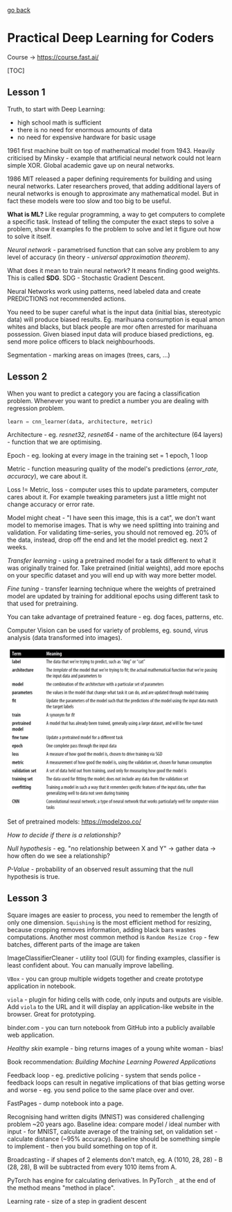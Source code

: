 [go back](https://github.com/pkardas/learning)

# Practical Deep Learning for Coders
Course -> https://course.fast.ai/

[TOC]

## Lesson 1

Truth, to start with Deep Learning:

- high school math is sufficient
- there is no need for enormous amounts of data
- no need for expensive hardware for basic usage



1961 first machine built on top of mathematical model from 1943. Heavily criticised by Minsky - example that artificial neural network could not learn simple XOR. Global academic gave up on neural networks.

1986 MIT released a paper defining requirements for building and using neural networks. Later researchers proved, that adding additional layers of neural networks is enough to approximate any mathematical model. But in fact these models were too slow and too big to be useful.

**What is ML?** Like regular programming, a way to get computers to complete a specific task. Instead of telling the computer the exact steps to solve a problem, show it examples fo the problem to solve and let it figure out how to solve it itself.

*Neural network* - parametrised function that can solve any problem to any level of accuracy (in theory - *universal approximation theorem)*.

What does it mean to train neural network? It means finding good weights. This is called **SDG**. SDG - Stochastic Gradient Descent.

Neural Networks work using patterns, need labeled data and create PREDICTIONS not recommended actions. 

You need to be super careful what is the input data (initial bias, stereotypic data) will produce biased results. Eg. marihuana consumption is equal amon whites and blacks, but black people are mor often arrested for marihuana possession. Given biased input data will produce biased predictions, eg. send more police officers to black neighbourhoods. 

Segmentation - marking areas on images (trees, cars, ...)

## Lesson 2

When you want to predict a category you are facing a classification problem. Whenever you want to predict a number you are dealing with regression problem.

```python
learn = cnn_learner(data, architecture, metric)
```

Architecture - eg. *resnet32, resnet64* - name of the architecture (64 layers) - function that we are optimising.

Epoch - eg. looking at every image in the training set = 1 epoch, 1 loop

Metric - function measuring quality of the model's predictions (*error_rate, accuracy*), we care about it.

Loss != Metric, loss - computer uses this to update parameters, computer cares about it. For example tweaking parameters just a little might not change accuracy or error rate.

Model might cheat - "I have seen this image, this is a cat", we don't want model to memorise images. That is why we need splitting into training and validation. For validating time-series, you should not removed eg. 20% of the data, instead, drop off the end and let the model predict eg. next 2 weeks.

*Transfer learning* - using a pretrained model for a task different to what it was originally trained for. Take pretrained (initial weights), add more epochs on your specific dataset and you will end up with way more better model.

*Fine tuning* - transfer learning technique where the weights of pretrained model are updated by training for additional epochs using different task to that used for pretraining.

You can take advantage of pretrained feature - eg. dog faces, patterns, etc.

Computer Vision can be used for variety of problems, eg. sound, virus analysis (data transformed into images). 

![fast-ai-1](../_images/fast-ai-1.png)

Set of pretrained models: https://modelzoo.co/

*How to decide if there is a relationship?*

*Null hypothesis* - eg. "no relationship between X and Y" -> gather data -> how often do we see a relationship?

*P-Value* - probability of an observed result assuming that the null hypothesis is true.

## Lesson 3

Square images are easier to process, you need to remember the length of only one dimension. `Squishing` is the most efficient method for resizing, because cropping removes information, adding black bars wastes computations. Another most common method is `Random Resize Crop` - few batches, different parts of the image are taken

ImageClassifierCleaner - utility tool (GUI) for finding examples, classifier is least confident about. You can manually improve labelling. 

`VBox` - you can group multiple widgets together and create prototype application in notebook.

`viola` - plugin for hiding cells with code, only inputs and outputs are visible. Add `viola` to the URL and it will display an application-like website in the browser. Great for prototyping. 

binder.com - you can turn notebook from GitHub into a publicly available web application.

*Healthy skin* example - bing returns images of a young white woman - bias!

Book recommendation: *Building Machine Learning Powered Applications*

Feedback loop - eg. predictive policing - system that sends police - feedback loops can result in negative implications of that bias getting worse and worse - eg. you send police to the same place over and over.

FastPages - dump notebook into a page.

Recognising hand written digits (MNIST) was considered challenging problem ~20 years ago. Baseline idea: compare model / ideal number with input - for MNIST, calculate average of the training set, on validation set - calculate distance (~95% accuracy). Baseline should be something simple to implement - then you build something on top of it. 

Broadcasting - if shapes of 2 elements don't match, eg. A (1010, 28, 28) - B (28, 28), B will be subtracted from every 1010 items from A.

PyTorch has engine for calculating derivatives. In PyTorch `_`  at the end of the method means "method in place".

Learning rate - size of a step in gradient descent